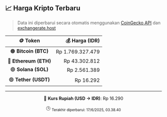 

<!-- HARGA_KRIPTO -->
## 📈 Harga Kripto Terbaru

> Data ini diperbarui secara otomatis menggunakan [CoinGecko API](https://www.coingecko.com/) dan [exchangerate.host](https://exchangerate.host/)

<div align="center">

| 🪙 Token | 💰 Harga (IDR) |
|:------:|---------------:|
| 🟠 **Bitcoin (BTC)**   | Rp 1.769.327.479 |
| 🔵 **Ethereum (ETH)**  | Rp 43.302.812 |
| 🟣 **Solana (SOL)**    | Rp 2.561.389 |
| 🟢 **Tether (USDT)**   | Rp 16.292 |

---

💱 **Kurs Rupiah (USD → IDR)**: Rp 16.290

🕒 <sub>Terakhir diperbarui: 17/6/2025, 03.38.40</sub>

</div>
<!-- /HARGA_KRIPTO -->